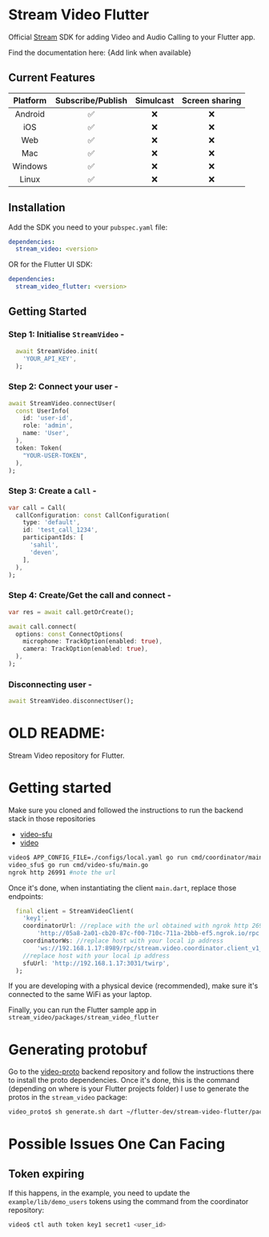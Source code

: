 # Stream Video Flutter

Official [Stream](https://getstream.io) SDK for adding Video and Audio Calling to your Flutter app.

Find the documentation here: {Add link when available}

## Current Features

| Platform | Subscribe/Publish | Simulcast | Screen sharing |
| :-----:  | :---------------: | :-------: | :-------------:|
|   Android   |        ✅        |    ❌    |       ❌      |
|   iOS   |        ✅         |    ❌     |        ❌        |
| Web |        ✅         |    ❌     |        ❌        |     
|   Mac   |        ✅         |    ❌     |        ❌        |    
| Windows |        ✅         |    ❌     |        ❌        | 
| Linux |        ✅         |    ❌     |        ❌        |  

## Installation

Add the SDK you need to your `pubspec.yaml` file:

```yaml
dependencies:
  stream_video: <version>
```

OR for the Flutter UI SDK:

```yaml
dependencies:
  stream_video_flutter: <version>
```

## Getting Started

### Step 1: Initialise `StreamVideo` -

```dart
  await StreamVideo.init(
    'YOUR_API_KEY', 
  );
```

### Step 2: Connect your user -

```dart
await StreamVideo.connectUser(
  const UserInfo(
    id: 'user-id',
    role: 'admin',
    name: 'User',
  ),
  token: Token(
    "YOUR-USER-TOKEN",
  ),
);
```

### Step 3: Create a `Call` -

```dart
var call = Call(
  callConfiguration: const CallConfiguration(
    type: 'default',
    id: 'test_call_1234',
    participantIds: [
      'sahil',
      'deven',
    ],
  ),
);
```

### Step 4: Create/Get the call and connect - 

```dart
var res = await call.getOrCreate();

await call.connect(
  options: const ConnectOptions(
    microphone: TrackOption(enabled: true),
    camera: TrackOption(enabled: true),
  ),
);
```

### Disconnecting user -

```dart
await StreamVideo.disconnectUser();
```

# OLD README:

Stream Video repository for Flutter.

# Getting started

Make sure you cloned and followed the instructions to run the backend stack in those repositories

- [video-sfu](https://github.com/GetStream/video-sfu)
- [video](https://github.com/GetStream/video)

```bash
video$ APP_CONFIG_FILE=./configs/local.yaml go run cmd/coordinator/main.go
video_sfu$ go run cmd/video-sfu/main.go
ngrok http 26991 #note the url
```

Once it's done, when instantiating the client `main.dart`, replace those endpoints:

```dart
  final client = StreamVideoClient(
    'key1',
    coordinatorUrl: //replace with the url obtained with ngrok http 26991 previously
        'http://05a8-2a01-cb20-87c-f00-710c-711a-2bbb-ef5.ngrok.io/rpc',
    coordinatorWs: //replace host with your local ip address
        'ws://192.168.1.17:8989/rpc/stream.video.coordinator.client_v1_rpc.Websocket/Connect',
    //replace host with your local ip address
    sfuUrl: 'http://192.168.1.17:3031/twirp',
  );
```

If you are developing with a physical device (recommended), make sure it's connected to the same WiFi as your laptop.

Finally, you can run the Flutter sample app in `stream_video/packages/stream_video_flutter`

# Generating protobuf

Go to the [video-proto](https://github.com/GetStream/video-proto) backend repository and follow the instructions there to install the proto dependencies. Once it's done, this is the command (depending on where is your Flutter projects folder) I use to generate the protos in the `stream_video` package:

```bash
video_proto$ sh generate.sh dart ~/flutter-dev/stream-video-flutter/packages/stream_video/lib/protobuf
```

# Possible Issues One Can Facing

## Token expiring

If this happens, in the example, you need to update the `example/lib/demo_users` tokens using the command from the coordinator repository:

```bash
video$ ctl auth token key1 secret1 <user_id>
```
